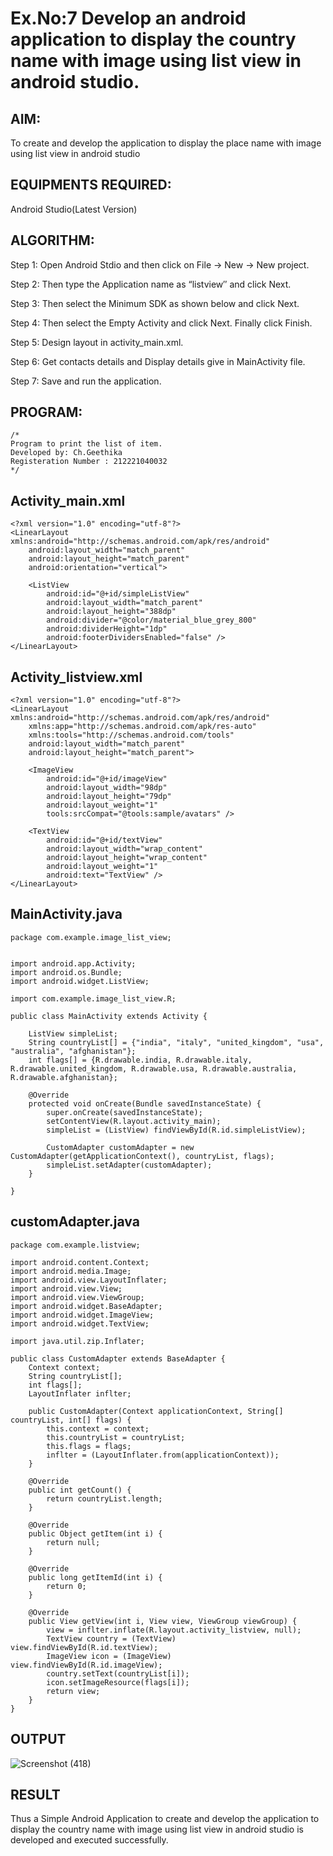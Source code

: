 
# Ex.No:7 Develop an android application to display the country name with image using list view in android studio.


## AIM:

To create and develop the application to display the place name with image using list view in android studio

## EQUIPMENTS REQUIRED:

Android Studio(Latest Version)

## ALGORITHM:

Step 1: Open Android Stdio and then click on File -> New -> New project.

Step 2: Then type the Application name as “listview″ and click Next. 

Step 3: Then select the Minimum SDK as shown below and click Next.

Step 4: Then select the Empty Activity and click Next. Finally click Finish.

Step 5: Design layout in activity_main.xml.

Step 6: Get contacts details and Display details give in MainActivity file.

Step 7: Save and run the application.

## PROGRAM:
```
/*
Program to print the list of item.
Developed by: Ch.Geethika
Registeration Number : 212221040032
*/
```
## Activity_main.xml
```
<?xml version="1.0" encoding="utf-8"?>
<LinearLayout xmlns:android="http://schemas.android.com/apk/res/android"
    android:layout_width="match_parent"
    android:layout_height="match_parent"
    android:orientation="vertical">

    <ListView
        android:id="@+id/simpleListView"
        android:layout_width="match_parent"
        android:layout_height="388dp"
        android:divider="@color/material_blue_grey_800"
        android:dividerHeight="1dp"
        android:footerDividersEnabled="false" />
</LinearLayout>
```
## Activity_listview.xml
```
<?xml version="1.0" encoding="utf-8"?>
<LinearLayout xmlns:android="http://schemas.android.com/apk/res/android"
    xmlns:app="http://schemas.android.com/apk/res-auto"
    xmlns:tools="http://schemas.android.com/tools"
    android:layout_width="match_parent"
    android:layout_height="match_parent">

    <ImageView
        android:id="@+id/imageView"
        android:layout_width="98dp"
        android:layout_height="79dp"
        android:layout_weight="1"
        tools:srcCompat="@tools:sample/avatars" />

    <TextView
        android:id="@+id/textView"
        android:layout_width="wrap_content"
        android:layout_height="wrap_content"
        android:layout_weight="1"
        android:text="TextView" />
</LinearLayout>
```
## MainActivity.java
```
package com.example.image_list_view;


import android.app.Activity;
import android.os.Bundle;
import android.widget.ListView;

import com.example.image_list_view.R;

public class MainActivity extends Activity {

    ListView simpleList;
    String countryList[] = {"india", "italy", "united_kingdom", "usa", "australia", "afghanistan"};
    int flags[] = {R.drawable.india, R.drawable.italy, R.drawable.united_kingdom, R.drawable.usa, R.drawable.australia, R.drawable.afghanistan};

    @Override
    protected void onCreate(Bundle savedInstanceState) {
        super.onCreate(savedInstanceState);
        setContentView(R.layout.activity_main);
        simpleList = (ListView) findViewById(R.id.simpleListView);

        CustomAdapter customAdapter = new CustomAdapter(getApplicationContext(), countryList, flags);
        simpleList.setAdapter(customAdapter);
    }

}
```
## customAdapter.java
```
package com.example.listview;

import android.content.Context;
import android.media.Image;
import android.view.LayoutInflater;
import android.view.View;
import android.view.ViewGroup;
import android.widget.BaseAdapter;
import android.widget.ImageView;
import android.widget.TextView;

import java.util.zip.Inflater;

public class CustomAdapter extends BaseAdapter {
    Context context;
    String countryList[];
    int flags[];
    LayoutInflater inflter;

    public CustomAdapter(Context applicationContext, String[] countryList, int[] flags) {
        this.context = context;
        this.countryList = countryList;
        this.flags = flags;
        inflter = (LayoutInflater.from(applicationContext));
    }

    @Override
    public int getCount() {
        return countryList.length;
    }

    @Override
    public Object getItem(int i) {
        return null;
    }

    @Override
    public long getItemId(int i) {
        return 0;
    }

    @Override
    public View getView(int i, View view, ViewGroup viewGroup) {
        view = inflter.inflate(R.layout.activity_listview, null);
        TextView country = (TextView) view.findViewById(R.id.textView);
        ImageView icon = (ImageView) view.findViewById(R.id.imageView);
        country.setText(countryList[i]);
        icon.setImageResource(flags[i]);
        return view;
    }
}
```


## OUTPUT

![Screenshot (418)](https://github.com/chgeethika/listview/assets/142209368/957b8193-c2af-43b5-ae9c-d0c3ed0ce372)





## RESULT
Thus a Simple Android Application to create and develop the application to display the country name with image using list view in android studio is developed and executed successfully.
